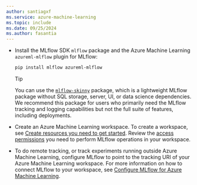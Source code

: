 ```yaml
---
author: santiagxf
ms.service: azure-machine-learning
ms.topic: include
ms.date: 09/25/2024
ms.author: fasantia
---
```


- Install the MLflow SDK `mlflow` package and the Azure Machine Learning `azureml-mlflow` plugin for MLflow:

  ```bash
  pip install mlflow azureml-mlflow
  ```

  > [!TIP]
  > You can use the [`mlflow-skinny`](https://github.com/mlflow/mlflow/blob/master/libs/skinny/README_SKINNY.md) package, which is a lightweight MLflow package without SQL storage, server, UI, or data science dependencies. We recommend this package for users who primarily need the MLflow tracking and logging capabilities but not the full suite of features, including deployments.

- Create an Azure Machine Learning workspace. To create a workspace, see [Create resources you need to get started](../quickstart-create-resources.md). Review the [access permissions](../how-to-assign-roles.md#mlflow-operations) you need to perform MLflow operations in your workspace.

- To do remote tracking, or track experiments running outside Azure Machine Learning, configure MLflow to point to the tracking URI of your Azure Machine Learning workspace. For more information on how to connect MLflow to your workspace, see [Configure MLflow for Azure Machine Learning](../how-to-use-mlflow-configure-tracking.md).
